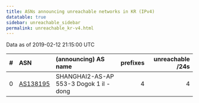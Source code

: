 ```yaml
---
title: ASNs announcing unreachable networks in KR (IPv4)
datatable: true
sidebar: unreachable_sidebar
permalink: unreachable_kr-v4.html
---
```


Data as of 2019-02-12 21:15:00 UTC


<div class="datatable-begin"></div>

|   # | ASN                                      | (announcing) AS name                   |   prefixes |   unreachable /24s |
|----:|:-----------------------------------------|:---------------------------------------|-----------:|-------------------:|
|   0 | [AS138195](unreachable_AS138195-v4.html) | SHANGHAI2-AS-AP 553-3 Dogok 1 il -dong |          4 |                  4 |

<div class="datatable-end"></div>